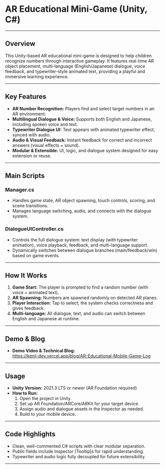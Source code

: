 # AR Educational Mini-Game (Unity, C#)

---

## Overview
This Unity-based AR educational mini-game is designed to help children recognize numbers through interactive gameplay. It features real-time AR object placement, multi-language (English/Japanese) dialogue, voice feedback, and typewriter-style animated text, providing a playful and immersive learning experience.

---

## Key Features
- **AR Number Recognition:** Players find and select target numbers in an AR environment.
- **Multilingual Dialogue & Voice:** Supports both English and Japanese, including spoken voice and text.
- **Typewriter Dialogue UI:** Text appears with animated typewriter effect, synced with audio.
- **Audio & Visual Feedback:** Instant feedback for correct and incorrect answers (visual effects + sound).
- **Modular & Extensible:** UI, logic, and dialogue system designed for easy extension or reuse.

---

## Main Scripts
### **Manager.cs**
- Handles game state, AR object spawning, touch controls, scoring, and scene transitions.
- Manages language switching, audio, and connects with the dialogue system.

### **DialogueUIController.cs**
- Controls the full dialogue system: text display (with typewriter animation), voice playback, feedback, and multi-language support.
- Dynamically switches between dialogue branches (main/feedback/win) based on game events.

---

## How It Works
1. **Game Start:** The player is prompted to find a random number (with voice + animated text).
2. **AR Spawning:** Numbers are spawned randomly on detected AR planes.
3. **Player Interaction:** Tap to select; the system checks correctness and gives feedback.
4. **Multi-language:** All dialogue, text, and audio can switch between English and Japanese at runtime.

---

## Demo & Blog
- **Demo Video & Technical Blog:**  
https://kenji-dev.vercel.app/blog/AR-Educational-Mobile-Game-Log

---

## Usage
- **Unity Version:** 2021.3 LTS or newer (AR Foundation required)
- **How to Run:**  
  1. Open the project in Unity.  
  2. Set up AR Foundation/ARCore/ARKit for your target device.  
  3. Assign audio and dialogue assets in the Inspector as needed.  
  4. Build to your mobile device.

---

## Code Highlights
- Clean, well-commented C# scripts with clear modular separation.
- Public fields include Inspector [Tooltip]s for rapid understanding.
- Typewriter and audio logic fully decoupled for future extensibility.

---

